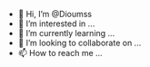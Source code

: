 - 👋 Hi, I’m @Dioumss
- 👀 I’m interested in ...
- 🌱 I’m currently learning ...
- 💞️ I’m looking to collaborate on ...
- 📫 How to reach me ...

<!---
Dioumss/Dioumss is a ✨ special ✨ repository because its `README.md` (this file) appears on your GitHub profile.
You can click the Preview link to take a look at your changes.
--->
